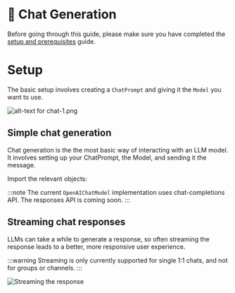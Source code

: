 
# 💬 Chat Generation

Before going through this guide, please make sure you have completed the [setup and prerequisites](./setup-and-prereqs.md) guide.

# Setup

The basic setup involves creating a `ChatPrompt` and giving it the `Model` you want to use.

![alt-text for chat-1.png](~/assets/diagrams/chat-1.png)

## Simple chat generation

Chat generation is the the most basic way of interacting with an LLM model. It involves setting up your ChatPrompt, the Model, and sending it the message.

Import the relevant objects:

<FileCodeBlock
    lang="typescript"
    src="/generated-snippets/ts/index.snippet.ai-imports.ts"
/>

<FileCodeBlock
    lang="typescript"
    src="/generated-snippets/ts/index.snippet.simple-chat.ts"
/>

:::note
The current `OpenAIChatModel` implementation uses chat-completions API. The responses API is coming soon.
:::

## Streaming chat responses

LLMs can take a while to generate a response, so often streaming the response leads to a better, more responsive user experience.

:::warning
Streaming is only currently supported for single 1:1 chats, and not for groups or channels.
:::

<FileCodeBlock
    lang="typescript"
    src="/generated-snippets/ts/index.snippet.streaming-chat.ts"
/>

![Streaming the response](/screenshots/streaming-chat.gif)
